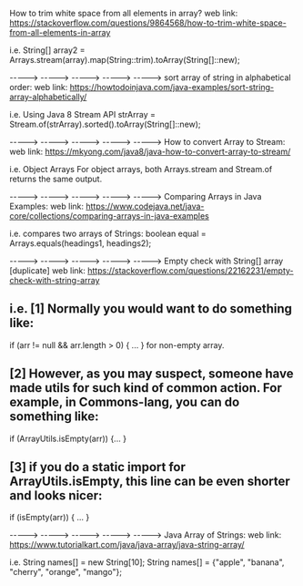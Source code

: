 How to trim white space from all elements in array?
web link: https://stackoverflow.com/questions/9864568/how-to-trim-white-space-from-all-elements-in-array

i.e.
String[] array2 = Arrays.stream(array).map(String::trim).toArray(String[]::new);

 -----> -----> -----> -----> -----> 
sort array of string in alphabetical order:
web link: https://howtodoinjava.com/java-examples/sort-string-array-alphabetically/

i.e. Using Java 8 Stream API
strArray = Stream.of(strArray).sorted().toArray(String[]::new);

 -----> -----> -----> -----> ----->
How to convert Array to Stream:
web link: https://mkyong.com/java8/java-how-to-convert-array-to-stream/

i.e. Object Arrays
For object arrays, both Arrays.stream and Stream.of returns the same output.

 -----> -----> -----> -----> ----->
Comparing Arrays in Java Examples:
web link: https://www.codejava.net/java-core/collections/comparing-arrays-in-java-examples

i.e. compares two arrays of Strings:
boolean equal = Arrays.equals(headings1, headings2);


 -----> -----> -----> -----> ----->
Empty check with String[] array [duplicate]
web link: https://stackoverflow.com/questions/22162231/empty-check-with-string-array

i.e.
[1] Normally you would want to do something like:
--
if (arr != null && arr.length > 0) { ... }
for non-empty array.

[2] However, as you may suspect, someone have made utils for such kind of common action. For example, in Commons-lang, you can do something like:
--
if (ArrayUtils.isEmpty(arr)) {... }

[3] if you do a static import for ArrayUtils.isEmpty, this line can be even shorter and looks nicer:
--
if (isEmpty(arr)) { ... }


 -----> -----> -----> -----> ----->
Java Array of Strings:
web link: https://www.tutorialkart.com/java/java-array/java-string-array/

i.e. 
    String names[] = new String[10];
    String names[] = {"apple", "banana", "cherry", "orange", "mango"};










